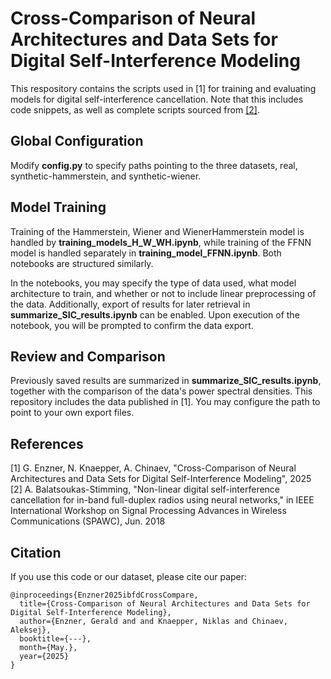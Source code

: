 # Cross-Comparison of Neural Architectures and Data Sets for Digital Self-Interference Modeling

This respository contains the scripts used in [1] for training and evaluating models for digital self-interference cancellation. Note that this includes code snippets, as well as complete scripts sourced from [\[2\]](https://github.com/abalatsoukas/fdnn).



## Global Configuration

Modify <b>config.py</b> to specify paths pointing to the three datasets, real, synthetic-hammerstein, and synthetic-wiener.


## Model Training

Training of the Hammerstein, Wiener and WienerHammerstein model is handled by <b>training_models_H_W_WH.ipynb</b>, while training of the FFNN model is handled separately in <b>training_model_FFNN.ipynb</b>. Both notebooks are structured similarly.

In the notebooks, you may specify the type of data used, what model architecture to train, and whether or not to include linear preprocessing of the data. Additionally, export of results for later retrieval in <b>summarize_SIC_results.ipynb</b> can be enabled. Upon execution of the notebook, you will be prompted to confirm the data export.

## Review and Comparison

Previously saved results are summarized in <b>summarize_SIC_results.ipynb</b>, together with the comparison of the data's power spectral densities. This repository includes the data published in [1]. You may configure the path to point to your own export files.


## References

[1] G. Enzner, N. Knaepper, A. Chinaev, "Cross-Comparison of Neural Architectures and Data Sets for Digital Self-Interference Modeling", 2025<br>
[2] A. Balatsoukas-Stimming, "Non-linear digital self-interference cancellation for in-band full-duplex radios using neural networks," in IEEE International Workshop on Signal Processing Advances in Wireless Communications (SPAWC), Jun. 2018

## Citation
If you use this code or our dataset, please cite our paper:
```
@inproceedings{Enzner2025ibfdCrossCompare,
  title={Cross-Comparison of Neural Architectures and Data Sets for Digital Self-Interference Modeling},
  author={Enzner, Gerald and and Knaepper, Niklas and Chinaev, Aleksej},
  booktitle={---},
  month={May.},
  year={2025}
}
```

